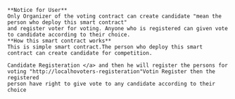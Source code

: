     **Notice for User**
    Only Organizer of the voting contract can create candidate "mean the person who deploy this smart contract"
    and register voter for voting. Anyone who is registered can given vote to candidate according to their choice.
    **How this smart contract works**
    This is simple smart contract.The person who deploy this smart contract can create candidate for competition.

    Candidate Registeration </a> and then he will register the persons for voting "http://localhovoters-registeration"Votin Register then the registered
    person have right to give vote to any candidate according to their choice